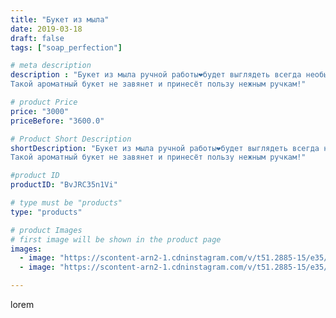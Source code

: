 ```yaml
---
title: "Букет из мыла"
date: 2019-03-18
draft: false
tags: ["soap_perfection"]

# meta description
description : "Букет из мыла ручной работы❤️будет выглядеть всегда необычно👍
Такой ароматный букет не завянет и принесёт пользу нежным ручкам!"

# product Price
price: "3000"
priceBefore: "3600.0"

# Product Short Description
shortDescription: "Букет из мыла ручной работы❤️будет выглядеть всегда необычно👍
Такой ароматный букет не завянет и принесёт пользу нежным ручкам!"

#product ID
productID: "BvJRC35n1Vi"

# type must be "products"
type: "products"

# product Images
# first image will be shown in the product page
images:
  - image: "https://scontent-arn2-1.cdninstagram.com/v/t51.2885-15/e35/53371954_277318026515097_7565291408522565005_n.jpg?se=7&tp=1&_nc_ht=scontent-arn2-1.cdninstagram.com&_nc_cat=109&_nc_ohc=Vf1h9eByXGIAX-YEpT1&oh=4c253dbd6c2a9b634709df95a4d69be8&oe=606B2583&ig_cache_key=MjAwMjIwNjQ3MDA3MTgyNzMwNg%3D%3D.2"
  - image: "https://scontent-arn2-1.cdninstagram.com/v/t51.2885-15/e35/52917253_313021582658860_4172409162720910193_n.jpg?se=7&tp=1&_nc_ht=scontent-arn2-1.cdninstagram.com&_nc_cat=104&_nc_ohc=1UcR5ARlfLcAX_ebVW-&oh=1c32ea29314cd654c890e63db16d38b7&oe=606C1093&ig_cache_key=MjAwMjIwNjQ3MDA2MzM2NjIwNA%3D%3D.2"

---
```

lorem
